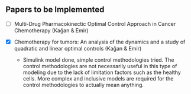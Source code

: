 ## Papers to be Implemented

- [ ] Multi-Drug Pharmacokinectic Optimal Control Approach in Cancer Chemotherapy (Kağan & Emir)

- [x] Chemotherapy for tumors: An analysis of the dynamics and a study of quadratic and
linear optimal controls (Kağan & Emir)
  - Simulink model done, simple control methodologies tried. The control methodologies are not necessarily useful in this type of modeling due to the lack of limitation factors such as the healthy cells. More complex and inclusive models are required for the control methodologies to actually mean anything.

